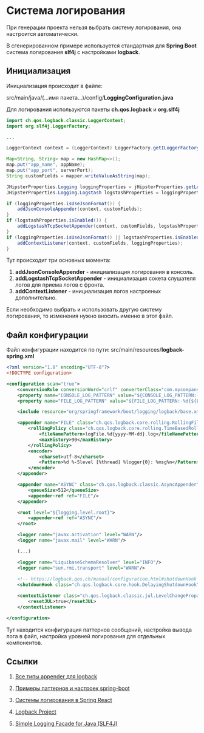 # Система логирования

При генерации проекта нельзя выбрать систему логирования, она настроится автоматически.

В сгенерированном примере используется стандартная для **Spring Boot** система логирования **slf4j** с настройками **logback**.

## Инициализация

Инициализация происходит в файле: 

src/main/java/(...имя пакета...)/config/**LoggingConfiguration.java**

Для логирования используются пакеты **ch.qos.logback** и **org.slf4j**

```java
import ch.qos.logback.classic.LoggerContext;
import org.slf4j.LoggerFactory;

...

LoggerContext context = (LoggerContext) LoggerFactory.getILoggerFactory();

Map<String, String> map = new HashMap<>();
map.put("app_name", appName);
map.put("app_port", serverPort);
String customFields = mapper.writeValueAsString(map);

JHipsterProperties.Logging loggingProperties = jHipsterProperties.getLogging();
JHipsterProperties.Logging.Logstash logstashProperties = loggingProperties.getLogstash();

if (loggingProperties.isUseJsonFormat()) {
    addJsonConsoleAppender(context, customFields);
}
if (logstashProperties.isEnabled()) {
    addLogstashTcpSocketAppender(context, customFields, logstashProperties);
}
if (loggingProperties.isUseJsonFormat() || logstashProperties.isEnabled()) {
    addContextListener(context, customFields, loggingProperties);
}
```

Тут происходит три основных момента:
1. **addJsonConsoleAppender** - инициализация логирования в консоль.
2. **addLogstashTcpSocketAppender** - инициализация сокета слушателя логов для приема логов с фронта.
3. **addContextListener** - инициализация логов настроеных дополнительно.

Если необходимо выбрать и использовать другую систему логирования, то изменения нужно вносить именно в этот файл.

## Файл конфигурации

Файл конфигурации находится по пути: src/main/resources/**logback-spring.xml**

```xml
<?xml version="1.0" encoding="UTF-8"?>
<!DOCTYPE configuration>

<configuration scan="true">
    <conversionRule conversionWord="crlf" converterClass="com.mycompany.myapp.config.CRLFLogConverter" />
    <property name="CONSOLE_LOG_PATTERN" value="${CONSOLE_LOG_PATTERN:-%clr(%d{${LOG_DATEFORMAT_PATTERN:-yyyy-MM-dd'T'HH:mm:ss.SSSXXX}}){faint} %clr(${LOG_LEVEL_PATTERN:-%5p}) %clr(${PID:- }){magenta} %clr(---){faint} %clr([%15.15t]){faint} %clr(%-40.40logger{39}){cyan} %clr(:){faint} %crlf(%m){red} %n${LOG_EXCEPTION_CONVERSION_WORD:-%wEx}}"/>
    <property name="FILE_LOG_PATTERN" value="${FILE_LOG_PATTERN:-%d{${LOG_DATEFORMAT_PATTERN:-yyyy-MM-dd HH:mm:ss.SSS}} ${LOG_LEVEL_PATTERN:-%5p} ${PID:- } --- [%t] %-40.40logger{39} : %crlf(%m) %n${LOG_EXCEPTION_CONVERSION_WORD:-%wEx}}"/>

    <include resource="org/springframework/boot/logging/logback/base.xml"/>

    <appender name="FILE" class="ch.qos.logback.core.rolling.RollingFileAppender">
        <rollingPolicy class="ch.qos.logback.core.rolling.TimeBasedRollingPolicy">
            <fileNamePattern>logFile.%d{yyyy-MM-dd}.log</fileNamePattern>
            <maxHistory>90</maxHistory>
        </rollingPolicy>
        <encoder>
            <charset>utf-8</charset>
            <Pattern>%d %-5level [%thread] %logger{0}: %msg%n</Pattern>
        </encoder>
    </appender>

    <appender name="ASYNC" class="ch.qos.logback.classic.AsyncAppender">
        <queueSize>512</queueSize>
        <appender-ref ref="FILE"/>
    </appender>

    <root level="${logging.level.root}">
        <appender-ref ref="ASYNC"/>
    </root>

    <logger name="javax.activation" level="WARN"/>
    <logger name="javax.mail" level="WARN"/>

    (...)

    <logger name="LiquibaseSchemaResolver" level="INFO"/>
    <logger name="sun.rmi.transport" level="WARN"/>
    
    <!-- https://logback.qos.ch/manual/configuration.html#shutdownHook and https://jira.qos.ch/browse/LOGBACK-1090 -->
    <shutdownHook class="ch.qos.logback.core.hook.DelayingShutdownHook"/>

    <contextListener class="ch.qos.logback.classic.jul.LevelChangePropagator">
        <resetJUL>true</resetJUL>
    </contextListener>

</configuration>
```

Тут находится конфигурация паттернов сообщений, настройка вывода лога в файл, настройка уровней логирования для отдельных компонентов.

## Ссылки

1. [Все типы appender для logback](https://logback.qos.ch/manual/appenders.html)

2. [Примеры паттернов и настроек spring-boot](https://github.com/spring-projects/spring-boot/blob/v2.7.2/spring-boot-project/spring-boot/src/main/resources/org/springframework/boot/logging/logback/defaults.xml)

3. [Системы логирования в Spring React](https://github.com/Flexberry/Flexberry.SpringReactApplication.Sample/blob/main/docs/%D0%A1%D0%B8%D1%81%D1%82%D0%B5%D0%BC%D0%B0%20%D0%BB%D0%BE%D0%B3%D0%B8%D1%80%D0%BE%D0%B2%D0%B0%D0%BD%D0%B8%D1%8F.md)

4. [Logback Project](https://logback.qos.ch/)

5. [Simple Logging Facade for Java (SLF4J)](https://www.slf4j.org/)